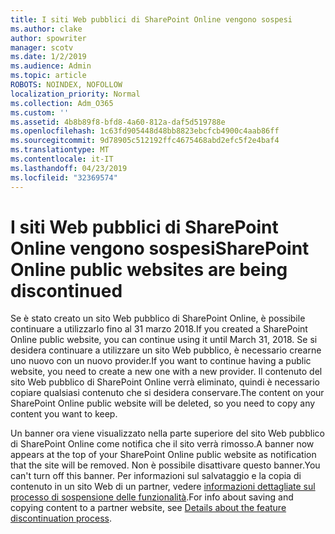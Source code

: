 ```yaml
---
title: I siti Web pubblici di SharePoint Online vengono sospesi
ms.author: clake
author: spowriter
manager: scotv
ms.date: 1/2/2019
ms.audience: Admin
ms.topic: article
ROBOTS: NOINDEX, NOFOLLOW
localization_priority: Normal
ms.collection: Adm_O365
ms.custom: ''
ms.assetid: 4b8b89f8-bfd8-4a60-812a-daf5d519788e
ms.openlocfilehash: 1c63fd905448d48bb8823ebcfcb4900c4aab86ff
ms.sourcegitcommit: 9d78905c512192ffc4675468abd2efc5f2e4baf4
ms.translationtype: MT
ms.contentlocale: it-IT
ms.lasthandoff: 04/23/2019
ms.locfileid: "32369574"
---
```

# <a name="sharepoint-online-public-websites-are-being-discontinued"></a><span data-ttu-id="1d7b8-102">I siti Web pubblici di SharePoint Online vengono sospesi</span><span class="sxs-lookup"><span data-stu-id="1d7b8-102">SharePoint Online public websites are being discontinued</span></span>

<span data-ttu-id="1d7b8-103">Se è stato creato un sito Web pubblico di SharePoint Online, è possibile continuare a utilizzarlo fino al 31 marzo 2018.</span><span class="sxs-lookup"><span data-stu-id="1d7b8-103">If you created a SharePoint Online public website, you can continue using it until March 31, 2018.</span></span> <span data-ttu-id="1d7b8-104">Se si desidera continuare a utilizzare un sito Web pubblico, è necessario crearne uno nuovo con un nuovo provider.</span><span class="sxs-lookup"><span data-stu-id="1d7b8-104">If you want to continue having a public website, you need to create a new one with a new provider.</span></span> <span data-ttu-id="1d7b8-105">Il contenuto del sito Web pubblico di SharePoint Online verrà eliminato, quindi è necessario copiare qualsiasi contenuto che si desidera conservare.</span><span class="sxs-lookup"><span data-stu-id="1d7b8-105">The content on your SharePoint Online public website will be deleted, so you need to copy any content you want to keep.</span></span>
  
<span data-ttu-id="1d7b8-106">Un banner ora viene visualizzato nella parte superiore del sito Web pubblico di SharePoint Online come notifica che il sito verrà rimosso.</span><span class="sxs-lookup"><span data-stu-id="1d7b8-106">A banner now appears at the top of your SharePoint Online public website as notification that the site will be removed.</span></span> <span data-ttu-id="1d7b8-107">Non è possibile disattivare questo banner.</span><span class="sxs-lookup"><span data-stu-id="1d7b8-107">You can't turn off this banner.</span></span> <span data-ttu-id="1d7b8-108">Per informazioni sul salvataggio e la copia di contenuto in un sito Web di un partner, vedere [informazioni dettagliate sul processo di sospensione delle funzionalità](https://go.microsoft.com/fwlink/?linkid=866980).</span><span class="sxs-lookup"><span data-stu-id="1d7b8-108">For info about saving and copying content to a partner website, see [Details about the feature discontinuation process](https://go.microsoft.com/fwlink/?linkid=866980).</span></span> 
  

